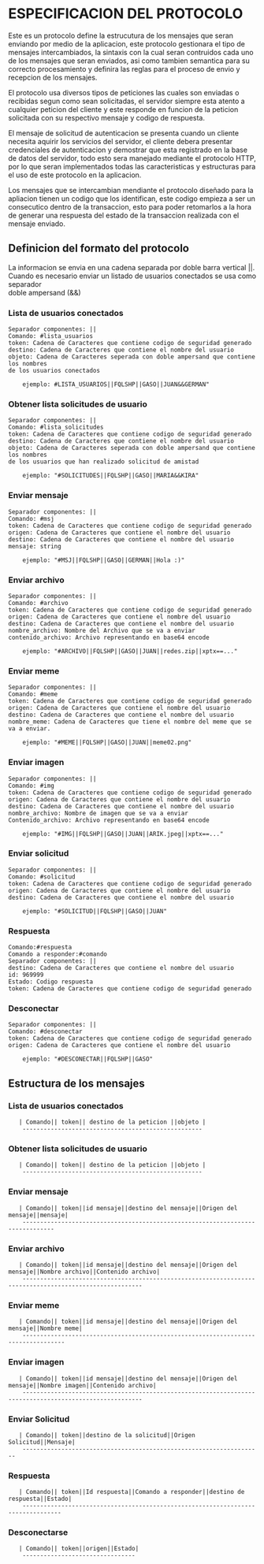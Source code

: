 # ESPECIFICACION DEL PROTOCOLO

Este es un protocolo define la estrucutura de los mensajes que seran enviando por medio de la aplicacion, este protocolo gestionara el tipo de mensajes intercambiados, la sintaxis con la cual seran contruidos cada uno de los mensajes que seran enviados, asi como tambien semantica para su correcto procesamiento y definira las reglas para el proceso de envio y recepcion de los mensajes.

El protocolo usa diversos tipos de peticiones las cuales son enviadas o recibidas segun como sean solicitadas, el servidor siempre esta atento a cualquier peticion del cliente y este responde en funcion de la peticion solicitada con su respectivo mensaje y codigo de respuesta.

El mensaje de solicitud de autenticacion se presenta cuando un cliente necesita aquirir los servicios del servidor, el cliente debera presentar credenciales de autenticacion y demostrar que esta registrado en la base de datos del servidor, todo esto sera manejado mediante el protocolo HTTP, por lo que seran implementados todas las caracteristicas y estructuras para el uso de este protocolo en la aplicacion.

Los mensajes que se intercambian mendiante el protocolo diseñado para la apliacion tienen un codigo que los identifican, este codigo empieza a ser un consecutico dentro de la transaccion, esto para poder retomarlos a la hora de generar una respuesta del estado de la transaccion realizada con el mensaje enviado.

## Definicion del formato del protocolo

La informacion se envia en una cadena separada por doble barra vertical \|\|. Cuando es necesario enviar un listado de usuarios conectados se usa como separador  
doble ampersand \(&&\)

### Lista de usuarios conectados

```text
Separador componentes: ||    
Comando: #lista_usuarios
token: Cadena de Caracteres que contiene codigo de seguridad generado    
destino: Cadena de Caracteres que contiene el nombre del usuario
objeto: Cadena de Caracteres seperada con doble ampersand que contiene los nombres
de los usuarios conectados

    ejemplo: #LISTA_USUARIOS||FQLSHP||GASO||JUAN&&GERMAN"
```

### Obtener lista solicitudes de usuario

```text
Separador componentes: ||    
Comando: #lista_solicitudes
token: Cadena de Caracteres que contiene codigo de seguridad generado    
destino: Cadena de Caracteres que contiene el nombre del usuario
objeto: Cadena de Caracteres seperada con doble ampersand que contiene los nombres
de los usuarios que han realizado solicitud de amistad    

    ejemplo: "#SOLICITUDES||FQLSHP||GASO||MARIA&&KIRA"
```

### Enviar mensaje

```text
Separador componentes: ||
Comando: #msj    
token: Cadena de Caracteres que contiene codigo de seguridad generado
origen: Cadena de Caracteres que contiene el nombre del usuario
destino: Cadena de Caracteres que contiene el nombre del usuario    
mensaje: string    

    ejemplo: "#MSJ||FQLSHP||GASO||GERMAN||Hola :)"
```

### Enviar archivo

```text
Separador componentes: ||
Comando: #archivo
token: Cadena de Caracteres que contiene codigo de seguridad generado    
origen: Cadena de Caracteres que contiene el nombre del usuario
destino: Cadena de Caracteres que contiene el nombre del usuario
nombre_archivo: Nombre del Archivo que se va a enviar
contenido_archivo: Archivo representando en base64 encode

    ejemplo: "#ARCHIVO||FQLSHP||GASO||JUAN||redes.zip||xptx==..."
```

### Enviar meme

```text
Separador componentes: ||
Comando: #meme
token: Cadena de Caracteres que contiene codigo de seguridad generado    
origen: Cadena de Caracteres que contiene el nombre del usuario
destino: Cadena de Caracteres que contiene el nombre del usuario
nombre_meme: Cadena de Caracteres que tiene el nombre del meme que se va a enviar.

    ejemplo: "#MEME||FQLSHP||GASO||JUAN||meme02.png"
```

### Enviar imagen

```text
Separador componentes: ||
Comando: #img
token: Cadena de Caracteres que contiene codigo de seguridad generado    
origen: Cadena de Caracteres que contiene el nombre del usuario
destino: Cadena de Caracteres que contiene el nombre del usuario    
nombre_archivo: Nombre de imagen que se va a enviar
Contenido_archivo: Archivo representando en base64 encode

    ejemplo: "#IMG||FQLSHP||GASO||JUAN||ARIK.jpeg||xptx==..."    
```

### Enviar solicitud

```text
Separador componentes: ||
Comando: #solicitud
token: Cadena de Caracteres que contiene codigo de seguridad generado    
origen: Cadena de Caracteres que contiene el nombre del usuario
destino: Cadena de Caracteres que contiene el nombre del usuario

    ejemplo: "#SOLICITUD||FQLSHP||GASO||JUAN"    
```

### Respuesta

```text
Comando:#respuesta
Comando a responder:#comando
Separador componentes: ||
destino: Cadena de Caracteres que contiene el nombre del usuario
id: 969999
Estado: Codigo respuesta
token: Cadena de Caracteres que contiene codigo de seguridad generado
```

### Desconectar

```text
Separador componentes: ||
Comando: #desconectar    
token: Cadena de Caracteres que contiene codigo de seguridad generado
origen: Cadena de Caracteres que contiene el nombre del usuario    

    ejemplo: "#DESCONECTAR||FQLSHP||GASO"
```

## Estructura de los mensajes

### Lista de usuarios conectados

```text
   | Comando|| token|| destino de la peticion ||objeto |
    ---------------------------------------------------
```

### Obtener lista solicitudes de usuario

```text
   | Comando|| token|| destino de la peticion ||objeto |
    ---------------------------------------------------
```

### Enviar mensaje

```text
   | Comando|| token||id mensaje||destino del mensaje||Origen del mensaje||mensaje|
    -------------------------------------------------------------------------------
```

### Enviar archivo

```text
   | Comando|| token||id mensaje||destino del mensaje||Origen del mensaje||Nombre archivo||Contenido archivo|
    --------------------------------------------------------------------------------------------------------
```

### Enviar meme

```text
   | Comando|| token||id mensaje||destino del mensaje||Origen del mensaje||Nombre meme|
    ----------------------------------------------------------------------------------
```

### Enviar imagen

```text
   | Comando|| token||id mensaje||destino del mensaje||Origen del mensaje||Nombre imagen||Contenido archivo|
    --------------------------------------------------------------------------------------------------------
```

### Enviar Solicitud

```text
   | Comando|| token||destino de la solicitud||Origen Solicitud||Mensaje|
    --------------------------------------------------------------------
```

### Respuesta

```text
   | Comando|| token||Id respuesta||Comando a responder||destino de respuesta||Estado|
    ---------------------------------------------------------------------------------
```

### Desconectarse

```text
   | Comando|| token||origen||Estado|
    --------------------------------
```

